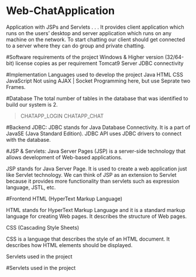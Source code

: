 # Web-ChatApplication
Application with JSPs and Servlets
.
.
.
 It provides client application which runs on the users’ desktop and server application which runs on any machine on the network. To start chatting our client should get connected to a server where they can do group and private chatting.
 
 
#Software requirements of the project
Windows & Higher version (32/64-bit) license copies as per requirement
Tomcat9 Server
JDBC connectivity


#Implementation Languages used to develop the project
Java
HTML
CSS
JavaScript
Not using AJAX | Socket Programming here, but use Seprate two Frames.


#Database
The total number of tables in the database that was identified to build our system is 2.
>CHATAPP_LOGIN 
>CHATAPP_CHAT


#Backend
JDBC: JDBC stands for Java Database Connectivity. It is a part of JavaSE (Java Standard Edition). JDBC API uses JDBC drivers to connect with the database.

#JSP & Servlets: Java Server Pages (JSP) is a server-side technology that allows development of Web-based applications.

JSP stands for Java Server Page. It is used to create a web application just like Servlet technology. We can think of JSP as an extension to Servlet because it provides more functionality than servlets such as expression language, JSTL, etc.




#Frontend
HTML (HyperText Markup Language)

HTML stands for HyperText Markup Language and it is a standard markup language for creating Web pages. It describes the structure of Web pages.

CSS (Cascading Style Sheets)

CSS is a language that describes the style of an HTML document. It describes how HTML elements should be displayed.

Servlets used in the project


#Servlets used in the project
